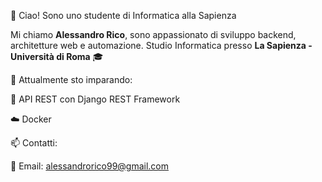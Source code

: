 👋 Ciao! Sono uno studente di Informatica alla Sapienza

Mi chiamo **Alessandro Rico**, sono appassionato di sviluppo backend, architetture web e automazione. Studio Informatica presso **La Sapienza - Università di Roma** 🎓

🎯 Attualmente sto imparando:

🔄 API REST con Django REST Framework

☁️ Docker

📫 Contatti:

📧 Email: alessandrorico99@gmail.com

